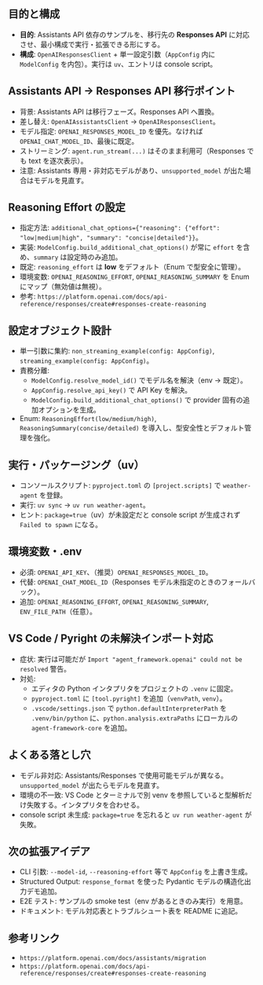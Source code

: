 ## 目的と構成
- **目的**: Assistants API 依存のサンプルを、移行先の **Responses API** に対応させ、最小構成で実行・拡張できる形にする。
- **構成**: `OpenAIResponsesClient` + 単一設定引数（`AppConfig` 内に `ModelConfig` を内包）。実行は `uv`、エントリは console script。

## Assistants API → Responses API 移行ポイント
- 背景: Assistants API は移行フェーズ。Responses API へ置換。
- 差し替え: `OpenAIAssistantsClient` → `OpenAIResponsesClient`。
- モデル指定: `OPENAI_RESPONSES_MODEL_ID` を優先。なければ `OPENAI_CHAT_MODEL_ID`、最後に既定。
- ストリーミング: `agent.run_stream(...)` はそのまま利用可（Responses でも text を逐次表示）。
- 注意: Assistants 専用・非対応モデルがあり、`unsupported_model` が出た場合はモデルを見直す。

## Reasoning Effort の設定
- 指定方法: `additional_chat_options={"reasoning": {"effort": "low|medium|high", "summary": "concise|detailed"}}`。
- 実装: `ModelConfig.build_additional_chat_options()` が常に `effort` を含め、`summary` は設定時のみ追加。
- 既定: `reasoning_effort` は **low** をデフォルト（Enum で型安全に管理）。
- 環境変数: `OPENAI_REASONING_EFFORT`, `OPENAI_REASONING_SUMMARY` を Enum にマップ（無効値は無視）。
- 参考: `https://platform.openai.com/docs/api-reference/responses/create#responses-create-reasoning`

## 設定オブジェクト設計
- 単一引数に集約: `non_streaming_example(config: AppConfig)`, `streaming_example(config: AppConfig)`。
- 責務分離:
  - `ModelConfig.resolve_model_id()` でモデル名を解決（env → 既定）。
  - `AppConfig.resolve_api_key()` で API Key を解決。
  - `ModelConfig.build_additional_chat_options()` で provider 固有の追加オプションを生成。
- Enum: `ReasoningEffort(low/medium/high)`, `ReasoningSummary(concise/detailed)` を導入し、型安全性とデフォルト管理を強化。

## 実行・パッケージング（uv）
- コンソールスクリプト: `pyproject.toml` の `[project.scripts]` で `weather-agent` を登録。
- 実行: `uv sync` → `uv run weather-agent`。
- ヒント: `package=true`（uv）が未設定だと console script が生成されず `Failed to spawn` になる。

## 環境変数・.env
- 必須: `OPENAI_API_KEY`、（推奨）`OPENAI_RESPONSES_MODEL_ID`。
- 代替: `OPENAI_CHAT_MODEL_ID`（Responses モデル未指定のときのフォールバック）。
- 追加: `OPENAI_REASONING_EFFORT`, `OPENAI_REASONING_SUMMARY`, `ENV_FILE_PATH`（任意）。

## VS Code / Pyright の未解決インポート対応
- 症状: 実行は可能だが `Import "agent_framework.openai" could not be resolved` 警告。
- 対処:
  - エディタの Python インタプリタをプロジェクトの `.venv` に固定。
  - `pyproject.toml` に `[tool.pyright]` を追加（`venvPath`, `venv`）。
  - `.vscode/settings.json` で `python.defaultInterpreterPath` を `.venv/bin/python` に、`python.analysis.extraPaths` にローカルの `agent-framework-core` を追加。

## よくある落とし穴
- モデル非対応: Assistants/Responses で使用可能モデルが異なる。`unsupported_model` が出たらモデルを見直す。
- 環境の不一致: VS Code とターミナルで別 venv を参照していると型解析だけ失敗する。インタプリタを合わせる。
- console script 未生成: `package=true` を忘れると `uv run weather-agent` が失敗。

## 次の拡張アイデア
- CLI 引数: `--model-id`, `--reasoning-effort` 等で `AppConfig` を上書き生成。
- Structured Output: `response_format` を使った Pydantic モデルの構造化出力デモ追加。
- E2E テスト: サンプルの smoke test（env があるときのみ実行）を用意。
- ドキュメント: モデル対応表とトラブルシュート表を README に追記。

## 参考リンク
- `https://platform.openai.com/docs/assistants/migration`
- `https://platform.openai.com/docs/api-reference/responses/create#responses-create-reasoning`

